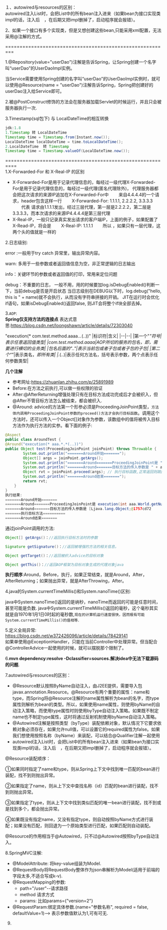 １、autowired与resources的区别：  
autowired注入List时，会把List中的所有bean注入进来（如果bean为接口实现类impl的话，注入后　，在后期又把impl删掉了，启动程序就会报错）。  
 
2、如果一个接口有多个实现类，但是又想创建这些bean,只能采用xml配置，无法采用@注解的方式。  

=========================================================

1.@Repository(value="userDao")注解是告诉Spring，让Spring创建一个名字叫“userDao”的UserDaoImpl实例。  

当Service需要使用Spring创建的名字叫“userDao”的UserDaoImpl实例时，就可以使用@Resource(name = "userDao")注解告诉Spring，Spring把创建好的userDao注入给Service即可。 

2.被@PostConstruct修饰的方法会在服务器加载Servlet的时候运行，并且只会被服务器执行一次.  

3.Timestamp(sql包下) 与 LocalDateTime的相互转换
```java
jdk:1.8
1.Timestamp 转 LocalDateTime 
Timestamp time = Timestamp.from(Instant.now());
LocalDateTime localDateTime = time.toLocalDateTime();
2.LocalDateTime  转 Timestamp
Timestamp time = Timestamp.valueOf(LocalDateTime.now());
```
==========================================================  
1.X-Forwarded-For 和 X-Real-IP 的区别  
- X-Forwarded-For是用于记录代理信息的，每经过一级代理X-Forwarded-For是用于记录代理信息的，每经过一级代理(匿名代理除外)，
     代理服务器都会把这次请求的来源IP追加在X-Forwarded-For中
　　来自4.4.4.4的一个请求，header包含这样一行
　　X-Forwarded-For: 1.1.1.1, 2.2.2.2, 3.3.3.3
　　代表 请求由1.1.1.1发出，经过三层代理，第一层是2.2.2.2，第二层是3.3.3.3，而本次请求的来源IP4.4.4.4是第三层代理
- X-Real-IP，一般只记录真实发出请求的客户端IP，上面的例子，如果配置了X-Read-IP，将会是
　　X-Real-IP: 1.1.1.1
　　所以 ，如果只有一层代理，这两个头的值就是一样的

2.日志级别:

error :一般用于try catch 异常里，输出异常内容。

warn: 多用于一些参数或者返回值信息为空，非正常逻辑的日志输出

info：关键环节的参数或者返回值的打印，常用来定位问题

debug：不重要的日志， 一般不用，用的时候要加log.isDebugEnabled()判断一下，当前debug是否是开启状态
当日志级别在DEBUG以下时，log.debug("hello, this is " + name)就不会执行，从而没有字符串拼接的开销。
JIT在运行时会优化if语句，如果isDebugEnabled()返回false, 则JIT会将整个if块全部去掉。 

3.```AOP```:  
**Spring仅支持方法的连接点**
表达式意思:https://blog.csdn.net/loongshawn/article/details/72303040

"execution(* com.test.method.aaaa..*.*(..))"
|标识符|含义|
|--|--|
|第一个"*"符号|表示任意返回值类型|
|com.test.method.aaaa|AOP所切的服务的包名，即，需要进行横切的业务类|
|包名后面的".."|表示当前包或者子包或者子包的子包|
|第二个“*”|表示类名，*即所有类|
|.*(..)|表示任何方法名，括号表示参数，两个点表示任何参数类型|

**几个注解**
- 参考网址:https://zhuanlan.zhihu.com/p/25891989
- Before:在方法之前执行,可以做一些权限的验证
- After:@AfterReturning增强处理只有在目标方法成功完成后才会被织入，但@After不管目标方法怎么被结束，都会被织入.
- @Around: advice的方法第一个形参必须是ProceedingJoinPoint类型，```方法体内调用ProceedingJoinPoint参数的proceed()方法才会执行目标函数```。调用这个方法时，还可以传入一个Object[]对象作为参数，该数组中的值将被传入目标方法作为执行方法的实参。看下面的例子:
```java
@Aspect
public class AroundTest {
@Around("execution(* aaa.*.*(..))")
public Object test(ProceedingJoinPoint joinPoint) throws Throwable {
        System.out.println("=======Around开始=======");
        Object[] args = joinPoint.getArgs();
        System.out.println("=======Around=======ProceedingJoinPoint是 " + joinPoint.toString());
        System.out.println("=======Around=======目标方法的传入参数是 " + args);
        Object rvt = joinPoint.proceed(args); // 执行目标函数,正常返回则跳回这里.
        System.out.println("=======Around结束=======");
        return rvt;
    }
}
执行结果:
=======Around开始=======  
=======Around=======ProceedingJoinPoint是 execution(int aaa.World.getNum())  
=======Around=======目标方法的传入参数是 [Ljava.lang.Object;@1757cd72  
=======执行目标方法==========  
=======Around结束=======
```
通过joinPoint调用的方法:
```java
Object[] getArgs()：//返回执行目标方法时的参数

Signature getSignature()：//返回被增强的方法的相关信息。

Object getTarget()：//返回被织入advice的目标对象

Object getThis()：//返回AOP框架为目标对象生成的代理对象java

```

**执行顺序**:Around，Before，执行，如果正常结束，就是Around，After，AfterReturning；如果抛出异常，就是AfterThrowing，After。 

4.java的System.currentTimeMillis()和System.nanoTime()区别: 

java中System.nanoTime()返回的是纳秒，nanoTime而返回的可能是任意时间，甚至可能是负数.
java中System.currentTimeMillis()返回的毫秒，这个毫秒其实就是自1970年1月1日0时起的毫秒数,```现在的计算机运行速度很快，因而极有可能System.currentTimeMillis()的值相等```. 

5.定义全局异常:  
https://blog.csdn.net/w372426096/article/details/78429141  
如果单使用@ExceptionHandler，只能在当前Controller中处理异常。但当配合@ControllerAdvice一起使用的时候，就可以摆脱那个限制了。

6.**mvn dependency:resolve -Dclassifier=sources.解决idea中无法下载源码的问题**.

7.autowired与resources的区别： 
- @Resource默认按照ByName自动注入，由J2EE提供，需要导入包javax.annotation.Resource。@Resource有两个重要的属性：name和type，而Spring将@Resource注解的name属性解析为bean的名字，而type属性则解析为bean的类型。所以，如果使用name属性，则使用byName的自动注入策略，而使用type属性时则使用byType自动注入策略。如果既不制定name也不制定type属性，这时将通过反射机制使用byName自动注入策略。
- @Autowired注解是按照类型（byType）装配依赖对象，默认情况下它要求依赖对象必须存在，如果允许null值，可以设置它的required属性为false。如果我们想使用按照名称（byName）来装配，可以结合@Qualifier注解一起使用
- autowired注入List时，会把List中的所有bean注入进来（如果bean为接口实现类impl的话，注入后　，在后期又把impl删掉了，启动程序就会报错）。

@Resource装配顺序：

①如果同时指定了name和type，则从Spring上下文中找到唯一匹配的bean进行装配，找不到则抛出异常。

②如果指定了name，则从上下文中查找名称（id）匹配的bean进行装配，找不到则抛出异常。

③如果指定了type，则从上下文中找到类似匹配的唯一bean进行装配，找不到或是找到多个，都会抛出异常。

④如果既没有指定name，又没有指定type，则自动按照byName方式进行装配；如果没有匹配，则回退为一个原始类型进行匹配，如果匹配则自动装配。

@Resource的作用相当于@Autowired，只不过@Autowired按照byType自动注入。

8.SpringMVC注解:
- @ModelAttribute: 将key-value组装为Model.
- @RequestBody将RequestBody整体作为json串解析为Model(适用于前端的字段太多,不适合写成k-v).
- @RequestMapping的参数:
    - path="/user"--请求路径
    - method 请求方式
    - params: 比如params={"version=2"}
- @RequestParam:绑定具体参数.(name="参数名称", required = false, defaultValue=1)--> 表示参数值默认为1,可有可无.

9.







